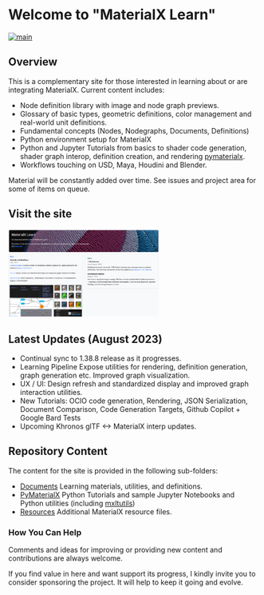 # Welcome to "MaterialX Learn"
[![main](https://github.com/kwokcb/MaterialX_Plus/actions/workflows/main.yml/badge.svg)](https://github.com/kwokcb/MaterialX_Plus/actions/workflows/main.yml)

## Overview

This is a complementary site for those interested in learning about or are integrating MaterialX. Current content includes:
* Node definition library with image and node graph previews. 
* Glossary of basic types, geometric definitions, color management and real-world unit definitions. 
* Fundamental concepts (Nodes, Nodegraphs, Documents, Definitions) 
* Python environment setup for MaterialX
* Python and Jupyter Tutorials from basics to shader code generation, shader graph interop, definition creation, and rendering [pymaterialx](pymaterialx).
* Workflows touching on USD, Maya, Houdini and Blender.

Material will be constantly added over time. 
See issues and project area for some of items on queue.

## Visit the site 
<a href="https://kwokcb.github.io/MaterialX_Learn/">
<img src="https://github.com/kwokcb/MaterialX_Learn/blob/main/documents/images/auguest_update.png" width="60%">
</a>

## Latest Updates (August 2023)
* Continual sync to 1.38.8 release as it progresses.
* Learning Pipeline Expose utilities for rendering, definition generation, graph generation etc. Improved graph visualization.
* UX / UI: Design refresh and standardized display and improved graph interaction utilities.
* New Tutorials: OCIO code generation, Rendering, JSON Serialization, Document Comparison, Code Generation Targets, Github Copilot + Google Bard Tests
* Upcoming Khronos glTF <-> MaterialX interp updates.

## Repository Content
The content for the site is provided in the following sub-folders:

* [Documents](documents) Learning materials, utilities, and definitions.
* [PyMaterialX](pymaterialx) Python Tutorials and sample Jupyter Notebooks and Python utilities (including [mxltutils](pymaterialx/mtlxutils))
* [Resources](resources) Additional MaterialX resource files.

### How You Can Help

Comments and ideas for improving or providing new content and contributions are always welcome.

If you find value in here and want support its progress, I kindly invite you to consider sponsoring the project. 
It will help to keep it going and evolve.
